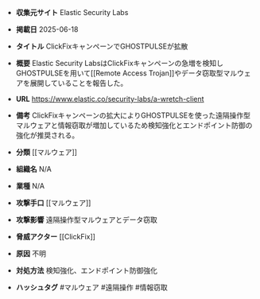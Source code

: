 - **収集元サイト**
Elastic Security Labs

- **掲載日**
2025-06-18

- **タイトル**
ClickFixキャンペーンでGHOSTPULSEが拡散

- **概要**
Elastic Security LabsはClickFixキャンペーンの急増を検知しGHOSTPULSEを用いて[[Remote Access Trojan]]やデータ窃取型マルウェアを展開していることを報告した。

- **URL**
https://www.elastic.co/security-labs/a-wretch-client

- **備考**
ClickFixキャンペーンの拡大によりGHOSTPULSEを使った遠隔操作型マルウェアと情報窃取が増加しているため検知強化とエンドポイント防御の強化が推奨される。

- **分類**
[[マルウェア]]

- **組織名**
N/A

- **業種**
N/A

- **攻撃手口**
[[マルウェア]]

- **攻撃影響**
遠隔操作型マルウェアとデータ窃取

- **脅威アクター**
[[ClickFix]]

- **原因**
不明

- **対処方法**
検知強化、エンドポイント防御強化

- **ハッシュタグ**
#マルウェア #遠隔操作 #情報窃取
